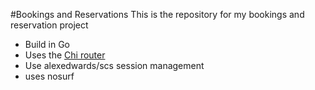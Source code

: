 #Bookings and Reservations
This is the repository for my bookings and reservation project
- Build in Go
- Uses the [Chi router](github.com/go-chi/chi/v5)
- Use alexedwards/scs session management
- uses nosurf
